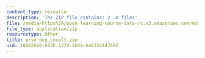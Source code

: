 ```yaml
---
content_type: resource
description: 'The ZIP file contains: 2 .m files'
file: /media/https%3A/open-learning-course-data-rc.s3.amazonaws.com/esd-342-network-representations-of-complex-engineering-systems-spring-2010/184928a9b83b127d2b5ab4833c447492_prsn_deg_corelt.zip
file_type: application/zip
resourcetype: Other
title: prsn_deg_corelt.zip
uid: 184928a9-b83b-127d-2b5a-b4833c447492
---
```

